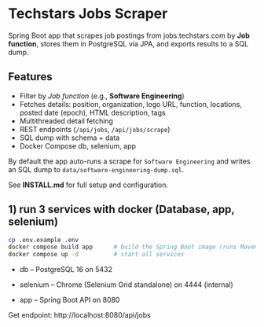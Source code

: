 # Techstars Jobs Scraper

Spring Boot app that scrapes job postings from jobs.techstars.com by **Job function**, stores them in PostgreSQL via JPA, and exports results to a SQL dump.

## Features
- Filter by *Job function* (e.g., **Software Engineering**)
- Fetches details: position, organization, logo URL, function, locations, posted date (epoch), HTML description, tags
- Multithreaded detail fetching
- REST endpoints (`/api/jobs`, `/api/jobs/scrape`)
- SQL dump with schema + data
- Docker Compose db, selenium, app

By default the app auto-runs a scrape for `Software Engineering` and writes an SQL dump to `data/software-engineering-dump.sql`.

See **INSTALL.md** for full setup and configuration.


## 1) run 3 services with docker (Database, app, selenium)
```bash
cp .env.example .env
docker compose build app      # build the Spring Boot image (runs Maven inside)
docker compose up -d          # start all services
```
 - db – PostgreSQL 16 on 5432

 - selenium – Chrome (Selenium Grid standalone) on 4444 (internal)

 - app – Spring Boot API on 8080

   
Get endpoint: http://localhost:8080/api/jobs
